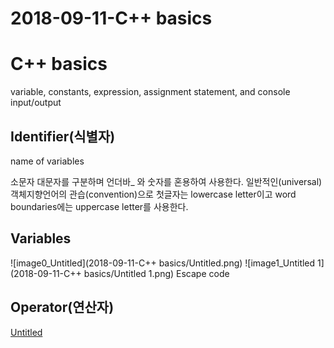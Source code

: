 # 2018-09-11-C++ basics

# C++ basics

variable, constants, expression, assignment statement, and console input/output

## Identifier(식별자)

name of variables

소문자 대문자를 구분하며 언더바_ 와 숫자를 혼용하여 사용한다. 일반적인(universal) 객체지향언어의 관습(convention)으로 첫글자는 lowercase letter이고 word boundaries에는 uppercase letter를 사용한다.

## Variables

![image0_Untitled](2018-09-11-C++ basics/Untitled.png)
![image1_Untitled 1](2018-09-11-C++ basics/Untitled 1.png)
Escape code

## Operator(연산자)

[Untitled](2018-09-11-C++%20basics%20c0182c580a0d40a293e96a829b6eff3e/Untitled%20Database%20455d28b498034ab4bedd1a5a9d4ed80f.csv)